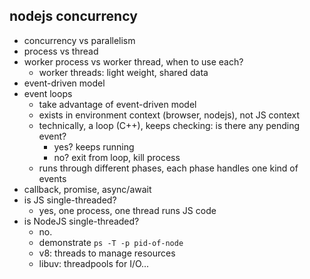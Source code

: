 ## nodejs concurrency

- concurrency vs parallelism
- process vs thread
- worker process vs worker thread, when to use each?
  - worker threads: light weight, shared data
- event-driven model
- event loops
  - take advantage of event-driven model
  - exists in environment context (browser, nodejs), not JS context
  - technically, a loop (C++), keeps checking: is there any pending event?
    - yes? keeps running
    - no? exit from loop, kill process
  - runs through different phases, each phase handles one kind of events
- callback, promise, async/await
- is JS single-threaded?
  - yes, one process, one thread runs JS code
- is NodeJS single-threaded?
  - no.
  - demonstrate `ps -T -p pid-of-node`
  - v8: threads to manage resources
  - libuv: threadpools for I/O...
